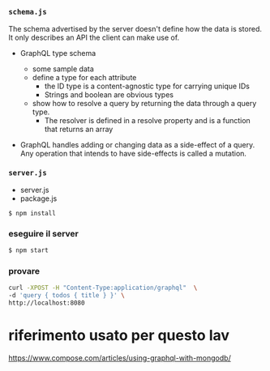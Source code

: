 #
### `schema.js`
The schema advertised by the server doesn't define how the data is stored. 
It only describes an API the client can make use of.

- GraphQL type schema
    - some sample data 
    - define a type for each attribute
        - the ID type is a content-agnostic type for carrying unique IDs
        - Strings and boolean are obvious types
    - show how to resolve a query by returning the data through a query type.
        - The resolver is defined in a resolve property and is a function that returns an array

- GraphQL handles adding or changing data as a side-effect of a query. Any operation that intends to have side-effects is called a mutation.


### `server.js`
 - server.js 
 - package.js
```
$ npm install
```
### eseguire il server 
``` zsh 
$ npm start 
```

### provare 
``` zsh
curl -XPOST -H "Content-Type:application/graphql"  \
-d 'query { todos { title } }' \
http://localhost:8080
```

# riferimento usato per questo lav
https://www.compose.com/articles/using-graphql-with-mongodb/